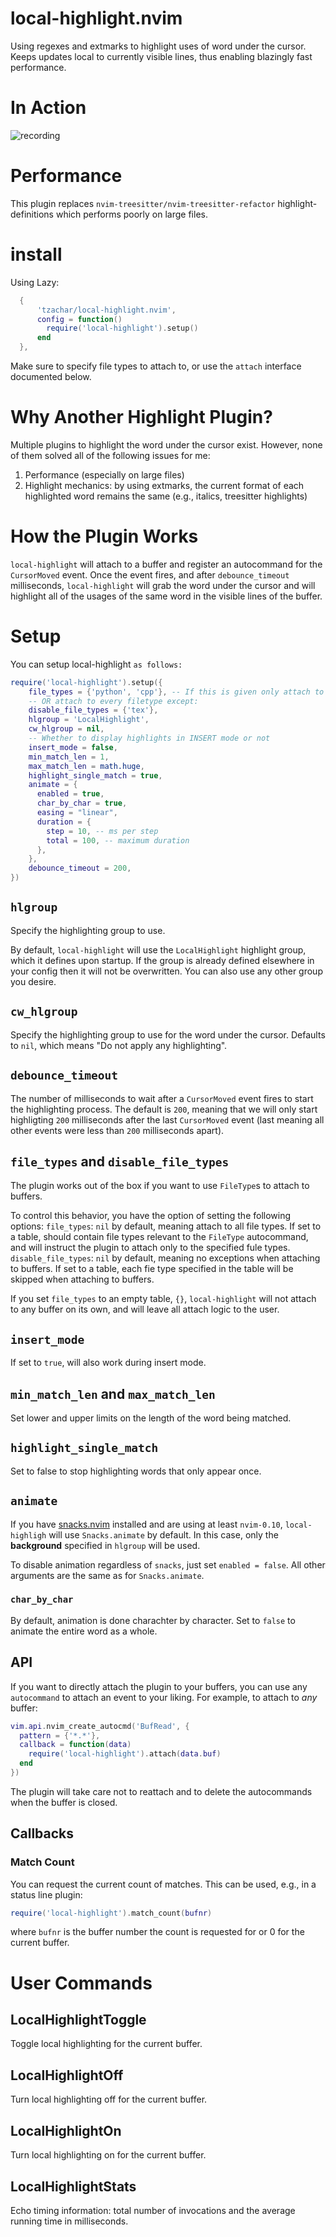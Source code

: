 # local-highlight.nvim

Using regexes and extmarks to highlight uses of word under the cursor.
Keeps updates local to currently visible lines, thus enabling blazingly fast performance.
# In Action

![recording](https://user-images.githubusercontent.com/4946827/217664452-eb79ff0c-fa91-4d24-adcd-519faf4a2785.gif)

# Performance

This plugin replaces `nvim-treesitter/nvim-treesitter-refactor`
highlight-definitions which performs poorly on large files.

# install

Using Lazy:

```lua
  {
      'tzachar/local-highlight.nvim',
      config = function()
        require('local-highlight').setup()
      end
  },
```

Make sure to specify file types to attach to, or use the `attach` interface
documented below. 

# Why Another Highlight Plugin?

Multiple plugins to highlight the word under the cursor exist. However, none of them solved all of the following issues for me:
1. Performance (especially on large files)
2. Highlight mechanics: by using extmarks, the current format of each highlighted word remains the same (e.g., italics, treesitter highlights)

# How the Plugin Works

`local-highlight` will attach to a buffer and register an autocommand for the
`CursorMoved` event. Once the event fires, and after `debounce_timeout`
milliseconds, `local-highlight` will grab the word
under the cursor and will highlight all of the usages of the same word in the
visible lines of the buffer.

# Setup

You can setup local-highlight `as follows:`

```lua
require('local-highlight').setup({
    file_types = {'python', 'cpp'}, -- If this is given only attach to this
    -- OR attach to every filetype except:
    disable_file_types = {'tex'},
    hlgroup = 'LocalHighlight',
    cw_hlgroup = nil,
    -- Whether to display highlights in INSERT mode or not
    insert_mode = false,
    min_match_len = 1,
    max_match_len = math.huge,
    highlight_single_match = true,
    animate = {
      enabled = true,
      char_by_char = true,
      easing = "linear",
      duration = {
        step = 10, -- ms per step
        total = 100, -- maximum duration
      },
    },
    debounce_timeout = 200,
})
```

## `hlgroup`

Specify the highlighting group to use.

By default, `local-highlight` will use the `LocalHighlight` highlight group, which it defines upon startup. If the group is already defined elsewhere in your config then it will not be overwritten. You can also use any other group you desire.

## `cw_hlgroup`

Specify the highlighting group to use for the word under the cursor. Defaults to
`nil`, which means "Do not apply any highlighting".

## `debounce_timeout`

The number of milliseconds to wait after a `CursorMoved` event fires to start
the highlighting process. The default is `200`, meaning that we will only start
highligting `200` milliseconds after the last `CursorMoved` event (last meaning
all other events were less than `200` milliseconds apart).

## `file_types` and `disable_file_types`

The plugin works out of the box if you want to use `FileType`s to attach to
buffers.

To control this behavior, you have the option of setting the following options:
`file_types`: `nil` by default, meaning attach to all file types. If set to a
table, should contain file types relevant to the `FileType` autocommand, and
will instruct the plugin to attach only to the specified fule types.
`disable_file_types`: `nil` by default, meaning no exceptions when attaching to
buffers. If set to a table, each fie type specified in the table will be skipped
when attaching to buffers.

If you set `file_types` to an empty table, `{}`, `local-highlight` will not
attach to any buffer on its own, and will leave all attach logic to the user.

## `insert_mode`

If set to `true`, will also work during insert mode.

## `min_match_len` and `max_match_len`

Set lower and upper limits on the length of the word being matched.

## `highlight_single_match`

Set to false to stop highlighting words that only appear once.

## `animate`

If you have [snacks.nvim](https://github.com/folke/snacks.nvim) installed and
are using at least `nvim-0.10`, `local-highligh` will use `Snacks.animate` by default. In this case, only the
**background** specified in `hlgroup` will be used.

To disable animation regardless of `snacks`, just set `enabled = false`. All
other arguments are the same as for `Snacks.animate`.

### `char_by_char`

By default, animation is done charachter by character. Set to `false` to animate
the entire word as a whole.

## API

If you want to directly attach the plugin to your buffers, you can use any
`autocommand` to attach an event to your liking. For
example, to attach to *any* buffer:

```lua
vim.api.nvim_create_autocmd('BufRead', {
  pattern = {'*.*'},
  callback = function(data)
    require('local-highlight').attach(data.buf)
  end
})
```

The plugin will take care not to reattach and to delete the autocommands when
the buffer is closed.

## Callbacks

### Match Count

You can request the current count of matches. This can be used, e.g., in a
status line plugin:

```lua
require('local-highlight').match_count(bufnr)
```

where `bufnr` is the buffer number the count is requested for or 0 for the
current buffer.

# User Commands

## LocalHighlightToggle

Toggle local highlighting for the current buffer.

## LocalHighlightOff

Turn local highlighting off for the current buffer.

## LocalHighlightOn

Turn local highlighting on for the current buffer.

## LocalHighlightStats

Echo timing information: total number of invocations and the average running
time in milliseconds.
